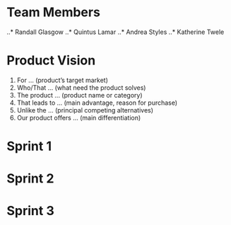 # Team Members
  ..* Randall Glasgow
  ..* Quintus Lamar
  ..* Andrea Styles
  ..* Katherine Twele
# Product Vision
  1. For ... (product’s target market)
  2. Who/That ... (what need the product solves)
  3. The product ... (product name or category)
  4. That leads to ... (main advantage, reason for purchase)
  5. Unlike the ... (principal competing alternatives)
  6. Our product offers ... (main differentiation)
# Sprint 1

# Sprint 2

# Sprint 3
